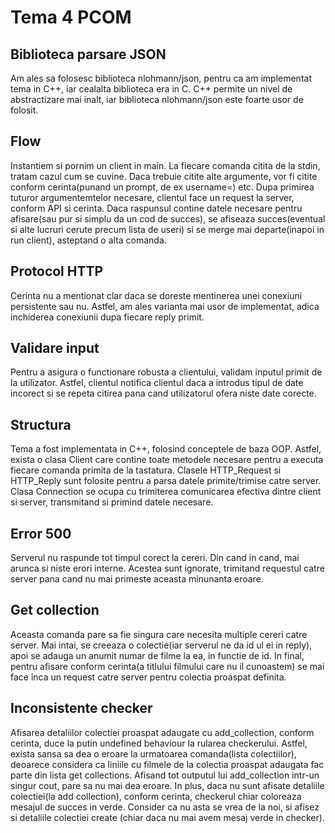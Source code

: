 # Tema 4 PCOM

## Biblioteca parsare JSON
Am ales sa folosesc biblioteca nlohmann/json, pentru ca am implementat tema in C++, iar cealalta biblioteca era in C. C++ permite un nivel de abstractizare mai inalt, iar biblioteca nlohmann/json este foarte usor de folosit.

## Flow
Instantiem si pornim un client in main. La fiecare comanda citita de la stdin, tratam cazul cum se cuvine. Daca trebuie citite alte argumente, vor fi citite conform cerinta(punand un prompt, de ex username=) etc. Dupa primirea tuturor argumentemtelor necesare, clientul face un request la server, conform API si cerinta. Daca raspunsul contine datele necesare pentru afisare(sau pur si simplu da un cod de succes), se afiseaza succes(eventual si alte lucruri cerute precum lista de useri) si se merge mai departe(inapoi in run client), asteptand o alta comanda.

## Protocol HTTP
Cerinta nu a mentionat clar daca se doreste mentinerea unei conexiuni persistente sau nu. Astfel, am ales varianta mai usor de implementat, adica inchiderea conexiunii dupa fiecare reply primit.

## Validare input
Pentru a asigura o functionare robusta a clientului, validam inputul primit de la utilizator. Astfel, clientul notifica clientul daca a introdus tipul de date incorect si se repeta citirea pana cand utilizatorul ofera niste date corecte.

## Structura
Tema a fost implementata in C++, folosind conceptele de baza OOP. Astfel, exista o clasa Client care contine toate metodele necesare pentru a executa fiecare comanda primita de la tastatura. Clasele HTTP_Request si HTTP_Reply sunt folosite pentru a parsa datele primite/trimise catre server. Clasa Connection se ocupa cu trimiterea comunicarea efectiva dintre client si server, transmitand si primind datele necesare.

## Error 500
Serverul nu raspunde tot timpul corect la cereri. Din cand in cand, mai arunca si niste erori interne. Acestea sunt ignorate, trimitand requestul catre server pana cand nu mai primeste aceasta minunanta eroare.

## Get collection
Aceasta comanda pare sa fie singura care necesita multiple cereri catre server. Mai intai, se creeaza o colectie(iar serverul ne da id ul ei in reply), apoi se adauga un anumit numar de filme la ea, in functie de id. In final, pentru afisare conform cerinta(a titlului filmului care nu il cunoastem) se mai face inca un request catre server pentru colectia proaspat definita.

## Inconsistente checker
Afisarea detaliilor colectiei proaspat adaugate cu add_collection, conform cerinta, duce la putin undefined behaviour la rularea checkerului. Astfel, exista sansa sa dea o eroare la urmatoarea comanda(lista colectiilor), deoarece considera ca liniile cu filmele de la colectia proaspat adaugata fac parte din lista get collections. Afisand tot outputul lui add_collection intr-un singur cout, pare sa nu mai dea eroare. In plus, daca nu sunt afisate detaliile colectiei(la add collection), conform cerinta, checkerul chiar coloreaza mesajul de succes in verde. Consider ca nu asta se vrea de la noi, si afisez si detaliile colectiei create (chiar daca nu mai avem mesaj verde in checker).